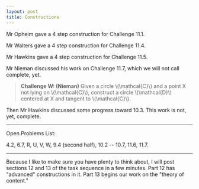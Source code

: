 ```yaml
---
layout: post
title: Constructions
---
```


Mr Opheim gave a 4 step construction for Challenge 11.1.

Mr Walters gave a 4 step construction for Challenge 11.4.

Mr Hawkins gave a 4 step construction for Challenge 11.5.

Mr Nieman discussed his work on Challenge 11.7, which we will not call complete, yet.

> **Challenge W: (Nieman)** Given a circle \\(\mathcal{C}\\) and a point X not lying on
> \\(\mathcal{C}\\), construct a circle \\(\mathcal{D}\\) centered at X and tangent to
> \\(\mathcal{C}\\).

Then Mr Hawkins discussed some progress toward 10.3. This work is not, yet, complete.

----

Open Problems List:

4.2, 6.7, R, U, V, W, 9.4 (second half), 10.2 -- 10.7, 11.6, 11.7.

----

Because I like to make sure you have plenty to think about, I will post sections 12
and 13 of the task sequence in a few minutes. Part 12 has "advanced" constructions
in it. Part 13 begins our work on the "theory of content."
